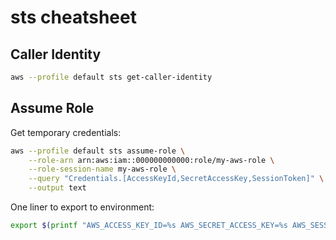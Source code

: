 # sts cheatsheet

## Caller Identity

```bash
aws --profile default sts get-caller-identity
```

## Assume Role

Get temporary credentials:

```bash
aws --profile default sts assume-role \
    --role-arn arn:aws:iam::000000000000:role/my-aws-role \
    --role-session-name my-aws-role \
    --query "Credentials.[AccessKeyId,SecretAccessKey,SessionToken]" \
    --output text
```

One liner to export to environment:

```bash
export $(printf "AWS_ACCESS_KEY_ID=%s AWS_SECRET_ACCESS_KEY=%s AWS_SESSION_TOKEN=%s" $(aws --profile default sts assume-role --role-arn arn:aws:iam::000000000000:role/my-aws-role --role-session-name my-aws-role --query "Credentials.[AccessKeyId,SecretAccessKey,SessionToken]" --output text))
```
